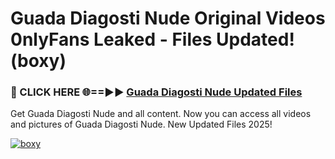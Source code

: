 # Guada Diagosti Nude Original Videos 0nlyFans Leaked - Files Updated! (boxy)

<h3>🔴 CLICK HERE 🌐==►► <a href="https://tinyurl.com/y5r63du9" rel="nofollow">Guada Diagosti Nude Updated Files</a></h3>

Get Guada Diagosti Nude and all content. Now you can access all videos and pictures of Guada Diagosti Nude. New Updated Files 2025!

[![boxy](https://i.imgur.com/UVo9nyh.gif)](https://tinyurl.com/y5r63du9)